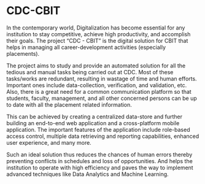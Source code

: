 # CDC-CBIT

In the contemporary world, Digitalization has become essential for any institution to stay competitive, achieve high productivity, and accomplish their goals. The project “CDC - CBIT” is the digital solution for CBIT that helps in managing all career-development activities (especially placements).

The project aims to study and provide an automated solution for all the tedious and manual tasks being carried out at CDC. Most of these tasks/works are redundant, resulting in wastage of time and human efforts. Important ones include data-collection, verification, and validation, etc. Also, there is a great need for a common communication platform so that students, faculty, management, and all other concerned persons can be up to date with all the placement related information.

This can be achieved by creating a centralized data-store and further building an end-to-end web application and a cross-platform mobile application. The important features of the application include role-based access control, multiple data retrieving and reporting capabilities, enhanced user experience, and many more.

Such an ideal solution thus reduces the chances of human errors thereby preventing conflicts in schedules and loss of opportunities. And helps the institution to operate with high efficiency and paves the way to implement advanced techniques like Data Analytics and Machine Learning.
